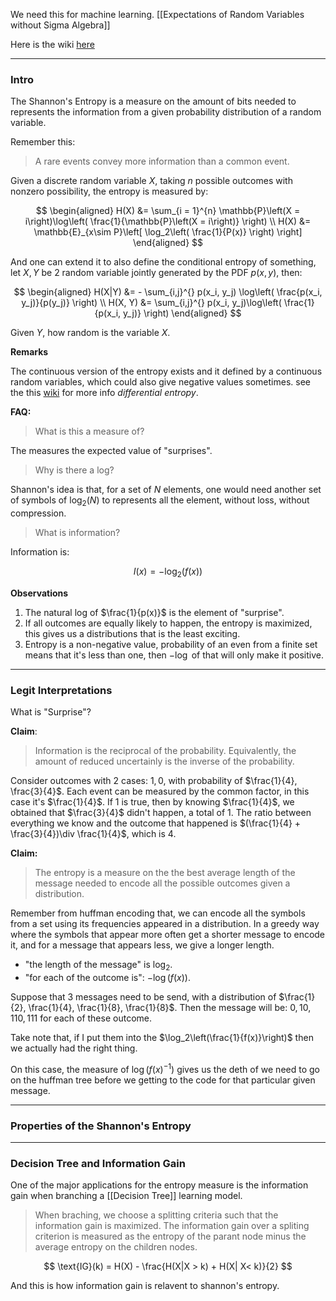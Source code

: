 We need this for machine learning. 
[[Expectations of Random Variables without Sigma Algebra]]

Here is the wiki [here](https://www.wikiwand.com/en/Entropy_(information_theory))

---
### **Intro**

The Shannon's Entropy is a measure on the amount of bits needed to represents the information from a given probability distribution of a random variable. 

Remember this: 

> A rare events convey more information than a common event. 

Given a discrete random variable $X$, taking $n$ possible outcomes with nonzero possibility, the entropy is measured by: 

$$
\begin{aligned}
    H(X) &= \sum_{i = 1}^{n}
        \mathbb{P}\left(X = i\right)\log\left(
            \frac{1}{\mathbb{P}\left(X = i\right)}
        \right)
    \\
    H(X) &= \mathbb{E}_{x\sim P}\left[
            \log_2\left(
                \frac{1}{P(x)}
            \right)
        \right]
\end{aligned}
$$

And one can extend it to also define the conditional entropy of something, let $X, Y$ be 2 random variable jointly generated by the PDF $p(x, y)$, then: 

$$
\begin{aligned}
    H(X|Y) &= - \sum_{i,j}^{}
        p(x_i, y_j) \log\left(
            \frac{p(x_i, y_j)}{p(y_j)}
        \right)
    \\
    H(X, Y) &= 
    \sum_{i,j}^{}
        p(x_i, y_j)\log\left(
            \frac{1}{p(x_i, y_j)}
        \right)
\end{aligned}
$$

Given $Y$, how random is the variable $X$. 

**Remarks**

The continuous version of the entropy exists and it defined by a continuous random variables, which could also give negative values sometimes. see the this [wiki](https://en.wikipedia.org/wiki/Differential_entropy) for more info *differential entropy*. 

**FAQ:**

> What is this a measure of? 

The measures the expected value of "surprises". 

> Why is there a log? 

Shannon's idea is that, for a set of $N$ elements, one would need another set of symbols of $\log_2(N)$ to represents all the element, without loss, without compression. 

> What is information? 

Information is: 

$$
I(x) = -\log_2(f(x))
$$

**Observations**

1. The natural log of $\frac{1}{p(x)}$ is the element of "surprise".
2. If all outcomes are equally likely to happen, the entropy is maximized, this gives us a distributions that is the least exciting. 
3. Entropy is a non-negative value, probability of an even from a finite set means that it's less than one, then $-\log$ of that will only make it positive. 

---
### **Legit Interpretations**

What is "Surprise"? 

**Claim**: 

> Information is the reciprocal of the probability. Equivalently, the amount of reduced uncertainly is the inverse of the probability.  

Consider outcomes with 2 cases: $1, 0$, with probability of $\frac{1}{4}, \frac{3}{4}$. Each event can be measured by the common factor, in this case it's $\frac{1}{4}$. If $1$ is true, then by knowing $\frac{1}{4}$, we obtained that $\frac{3}{4}$ didn't happen, a total of 1. The ratio between everything we know and the outcome that happened is $(\frac{1}{4} + \frac{3}{4})\div \frac{1}{4}$, which is $4$. 


**Claim:** 

> The entropy is a measure on the the best average length of the message needed to encode all the possible outcomes given a distribution. 

Remember from huffman encoding that, we can encode all the symbols from a set using its frequencies appeared in a distribution. In a greedy way where the symbols that appear more often get a shorter message to encode it, and for a message that appears less, we give a longer length. 

- "the length of the message" is $\log_2$. 
- "for each of the outcome is": $-\log(f(x))$.  

Suppose that 3 messages need to be send, with a distribution of $\frac{1}{2}, \frac{1}{4}, \frac{1}{8}, \frac{1}{8}$. Then the message will be: $0, 10, 110, 111$ for each of these outcome. 

Take note that, if I put them into the $\log_2\left(\frac{1}{f(x)}\right)$ then we actually had the right thing. 

On this case, the measure of $\log(f(x)^{-1})$ gives us the deth of we need to go on the huffman tree before we getting to the code for that particular given message. 

---
### **Properties of the Shannon's Entropy**




---
### **Decision Tree and Information Gain**

One of the major applications for the entropy measure is the information gain when branching a [[Decision Tree]] learning model. 

> When braching, we choose a splitting criteria such that the information gain is maximized. The information gain over a spliting criterion is measured as the entropy of the parant node minus the average entropy on the children nodes. 

$$
\text{IG}(k) = H(X) - \frac{H(X|X > k) + H(X| X< k)}{2}
$$

And this is how information gain is relavent to shannon's entropy. 


